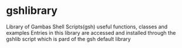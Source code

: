 # gshlibrary
Library of Gambas Shell Scripts(gsh) useful functions, classes and examples
Entries in this library are accessed and installed through the gshlib
script which is pard of the gsh default library
